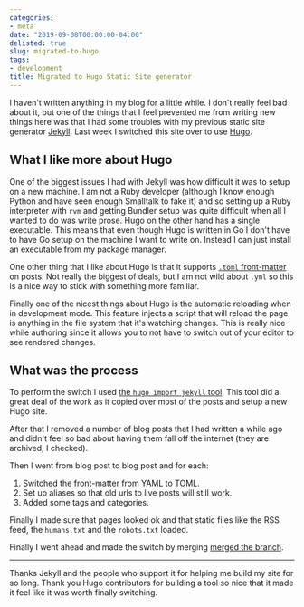 ```yaml
---
categories:
- meta
date: "2019-09-08T00:00:00-04:00"
delisted: true
slug: migrated-to-hugo
tags:
- development
title: Migrated to Hugo Static Site generator
---
```



I haven't written anything in my blog for a little while.  I don't really feel
bad about it, but one of the things that I feel prevented me from writing new
things here was that I had some troubles with my previous static site generator
[Jekyll][JEKYLL]. Last week I switched this site over to use [Hugo][HUGO].

[JEKYLL]: https://jekyllrb.com/
[HUGO]:  https://gohugo.io/

<!-- excerpt -->


## What I like more about Hugo

One of the biggest issues I had with Jekyll was how difficult it was to setup
on a new machine. I am not a Ruby developer (although I know enough Python and
have seen enough Smalltalk to fake it) and so setting up a Ruby interpreter
with `rvm` and getting Bundler setup was quite difficult when all I wanted to
do was write prose. Hugo on the other hand has a single executable. This means
that even though Hugo is written in Go I don't have to have Go setup on the
machine I want to write on. Instead I can just install an executable from my
package manager.

One other thing that I like about Hugo is that it supports [`.toml`
front-matter][TOML] on posts. Not really the biggest of deals, but I am not
wild about `.yml` so this is a nice way to stick with something more familiar.

Finally one of the nicest things about Hugo is the automatic reloading when in
development mode. This feature injects a script that will reload the page is
anything in the file system that it's watching changes. This is really nice
while authoring since it allows you to not have to switch out of your editor to
see rendered changes.

[TOML]: https://github.com/toml-lang/toml


## What was the process 

To perform the switch I used [the `hugo import jekyll`
tool](https://gohugo.io/commands/hugo_import_jekyll/). This tool did a great
deal of the work as it copied over most of the posts and setup a new Hugo site.

After that I removed a number of blog posts that I had written a while ago and
didn't feel so bad about having them fall off the internet (they are archived;
I checked).

Then I went from blog post to blog post and for each:

1. Switched the front-matter from YAML to TOML.
2. Set up aliases so that old urls to live posts will still work.
3. Added some tags and categories.

Finally I made sure that pages looked ok and that static files like the RSS
feed, the `humans.txt` and the `robots.txt` loaded.

Finally I went ahead and made the switch by merging [merged the
branch](https://github.com/hockeybuggy/hockeybuggy.com/pull/46).


------

Thanks Jekyll and the people who support it for helping me build my site for so
long. Thank you Hugo contributors for building a tool so nice that it made it
feel like it was worth finally switching.
